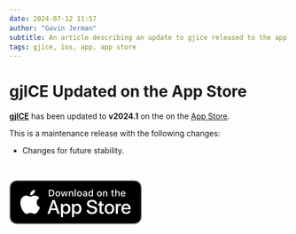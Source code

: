 ```yaml
---
date: 2024-07-12 11:57
author: "Gavin Jerman"
subtitle: An article describing an update to gjice released to the app store.
tags: gjice, ios, app, app store
---
```


# gjICE Updated on the App Store

[**gjICE**](/projects/gjICE) has been updated to **v2024.1** on the on the [App Store](https://apps.apple.com/gb/app/gjice/id6443990092?platform=iphone).  

This is a maintenance release with the following changes:
- Changes for future stability.
<br>

[![download](/images/Download_on_the_App_Store_Badge_US-UK_RGB_blk_092917.svg)](https://apps.apple.com/gb/app/gjice/id6443990092?platform=iphone)
